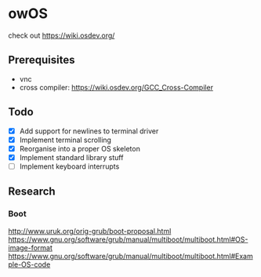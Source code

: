 # owOS
check out https://wiki.osdev.org/

## Prerequisites
- vnc
- cross compiler: https://wiki.osdev.org/GCC_Cross-Compiler


## Todo
- [x] Add support for newlines to terminal driver
- [x] Implement terminal scrolling
- [x] Reorganise into a proper OS skeleton
- [x] Implement standard library stuff
- [ ] Implement keyboard interrupts

## Research
### Boot
http://www.uruk.org/orig-grub/boot-proposal.html
https://www.gnu.org/software/grub/manual/multiboot/multiboot.html#OS-image-format
https://www.gnu.org/software/grub/manual/multiboot/multiboot.html#Example-OS-code
